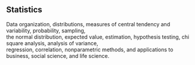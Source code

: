 ## Statistics

Data organization, distributions, measures of central tendency and variability, probability, sampling,  
the normal distribution, expected value, estimation, hypothesis testing, chi square analysis, analysis of variance,  
regression, correlation, nonparametric methods, and applications to business, social science, and life science.
